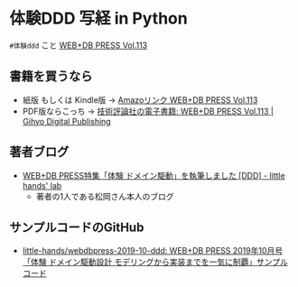# 体験DDD 写経 in Python
`#体験ddd` こと [WEB+DB PRESS Vol.113](https://www.amazon.co.jp/dp/B07ZCPPHK2) 


## 書籍を買うなら
- 紙版 もしくは Kindle版 -> [Amazoリンク WEB+DB PRESS Vol.113](https://www.amazon.co.jp/dp/B07ZCPPHK2)
- PDF版ならこっち -> [技術評論社の電子書籍: WEB+DB PRESS Vol.113 | Gihyo Digital Publishing](https://gihyo.jp/dp/ebook/2019/978-4-297-10906-6)


## 著者ブログ
- [WEB+DB PRESS特集「体験 ドメイン駆動」を執筆しました [DDD] - little hands' lab](https://little-hands.hatenablog.com/entry/2019/10/24/web-db-press-ddd)
  - 著者の1人である松岡さん本人のブログ

## サンプルコードのGitHub
- [little-hands/webdbpress-2019-10-ddd: WEB+DB PRESS 2019年10月号「体験 ドメイン駆動設計 モデリングから実装までを一気に制覇」サンプルコード](https://github.com/little-hands/webdbpress-2019-10-ddd)


